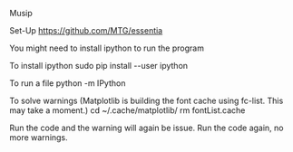 Musip

Set-Up
https://github.com/MTG/essentia

You might need to install ipython to run the program

To install ipython
sudo pip install --user ipython

To run a file
python -m IPython <filename>

To solve warnings (Matplotlib is building the font cache using fc-list. This may take a moment.)
cd ~/.cache/matplotlib/
rm fontList.cache

Run the code and the warning will again be issue.
Run the code again, no more warnings.
